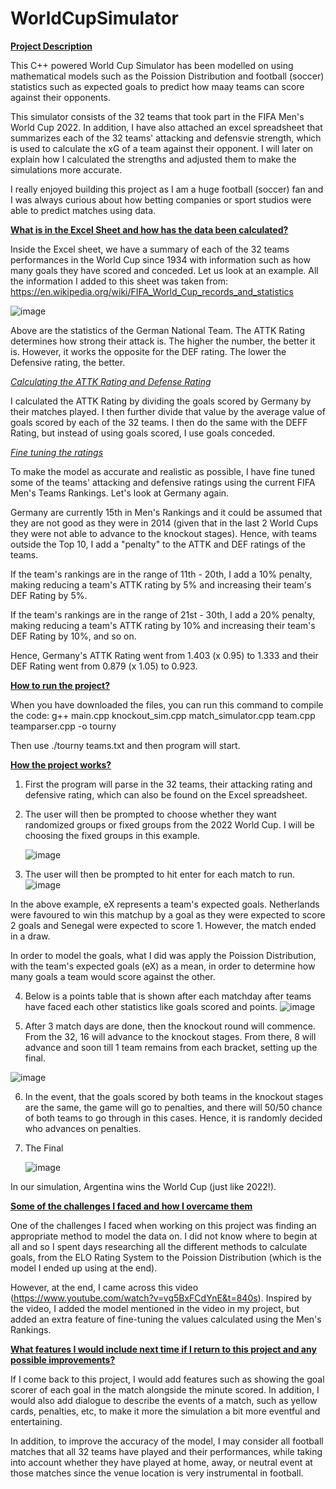 # WorldCupSimulator

<ins>**Project Description**</ins>

This C++ powered World Cup Simulator has been modelled on using mathematical models such as the Poission Distribution and football (soccer) statistics such as expected goals to predict how maay teams can score against their opponents. 

This simulator consists of the 32 teams that took part in the FIFA Men's World Cup 2022. In addition, I have also attached an excel spreadsheet that summarizes each of the 32 teams' attacking and defensvie strength, which is used to calculate the xG of a team against their opponent. I will later on explain how I calculated the strengths and adjusted them to make the simulations more accurate.

I really enjoyed building this project as I am a huge football (soccer) fan and I was always curious about how betting companies or sport studios were able to predict matches using data. 


<ins>**What is in the Excel Sheet and how has the data been calculated?** </ins>

Inside the Excel sheet, we have a summary of each of the 32 teams performances in the World Cup since 1934 with information such as how many goals they have scored and conceded. Let us look at an example. All the information I added to this sheet was taken from: https://en.wikipedia.org/wiki/FIFA_World_Cup_records_and_statistics 

![image](https://github.com/dkaul09/WorldCupSimulator/assets/111927365/23a4d63f-dd48-455a-9fe8-b7e48669eb33)

Above are the statistics of the German National Team. The ATTK Rating determines how strong their attack is. The higher the number, the better it is. However, it works the opposite for the DEF rating. The lower the Defensive rating, the better. 

<ins>_Calculating the ATTK Rating and Defense Rating_</ins>

I calculated the ATTK Rating by dividing the goals scored by Germany by their matches played. I then further divide that value by the average value of goals scored by each of the 32 teams. I then do the same with the DEFF Rating, but instead of using goals scored, I use goals conceded. 

<ins>_Fine tuning the ratings_</ins>

To make the model as accurate and realistic as possible, I have fine tuned some of the teams' attacking and defensive ratings using the current FIFA Men's Teams Rankings. Let's look at Germany again.

Germany are currently 15th in Men's Rankings and it could be assumed that they are not good as they were in 2014 (given that in the last 2 World Cups they were not able to advance to the knockout stages). Hence, with teams outside the Top 10, I add a "penalty" to the ATTK and DEF ratings of the teams.

If the team's rankings are in the range of 11th - 20th, I add a 10% penalty, making reducing a team's ATTK rating by 5% and increasing their team's DEF Rating by 5%. 

If the team's rankings are in the range of 21st - 30th, I add a 20% penalty, making reducing a team's ATTK rating by 10% and increasing their team's DEF Rating by 10%, and so on. 

Hence, Germany's ATTK Rating went from 1.403 (x 0.95) to 1.333 and their DEF Rating went from 0.879 (x 1.05) to 0.923.


<ins>**How to run the project?**</ins>

When you have downloaded the files, you can run this command to compile the code: 
g++ main.cpp knockout_sim.cpp match_simulator.cpp team.cpp teamparser.cpp -o tourny


Then use ./tourny teams.txt and then program will start. 

<ins>**How the project works?**</ins>

1. First the program will parse in the 32 teams, their attacking rating and defensive rating, which can also be found on the Excel spreadsheet.
2. The user will then be prompted to choose whether they want randomized groups or fixed groups from the 2022 World Cup. I will be choosing the fixed groups in this example.


   ![image](https://github.com/dkaul09/WorldCupSimulator/assets/111927365/f0ae262a-68bb-4ae6-a4a3-8b3e5e8d7c5b)

   
3.  The user will then be prompted to hit enter for each match to run.
   ![image](https://github.com/dkaul09/WorldCupSimulator/assets/111927365/8fd1746e-1b79-4196-aa50-6baab68098e0)

 In the above example, eX represents a team's expected goals. Netherlands were favoured to win this matchup by a goal as they were expected to score 2 goals and Senegal were expected to score 1. 
 However, the match ended in a draw. 

 In order to model the goals, what I did was apply the Poission Distribution, with the team's expected goals (eX) as a mean, in order to determine how many goals a team would score against the other. 

4. Below is a points table that is shown after each matchday after teams have faced each other statistics like goals scored and points.
   ![image](https://github.com/dkaul09/WorldCupSimulator/assets/111927365/78f1b4ae-163c-4376-8d56-b7989e663977)

5. After 3 match days are done, then the knockout round will commence. From the 32, 16 will advance to the knockout stages. From there, 8 will advance and soon till 1 team remains from each bracket, setting up the final.

![image](https://github.com/dkaul09/WorldCupSimulator/assets/111927365/eb11bc21-c510-4f53-a524-35b9537ff066)

6. In the event, that the goals scored by both teams in the knockout stages are the same, the game will go to penalties, and there will 50/50 chance of both teams to go through in this cases. Hence, it is randomly decided who advances on penalties.


7. The Final

   ![image](https://github.com/dkaul09/WorldCupSimulator/assets/111927365/408852c3-45ad-41a6-bf07-ad9267bd92bb)

In our simulation, Argentina wins the World Cup (just like 2022!).

<ins>**Some of the challenges I faced and how I overcame them**</ins>

One of the challenges I faced when working on this project was finding an appropriate method to model the data on. I did not know where to begin at all and so I spent days researching all the different methods to calculate goals, from the ELO Rating System to the Poission Distribution (which is the model I ended up using at the end). 

However, at the end, I came across this video (https://www.youtube.com/watch?v=vg5BxFCdYnE&t=840s). Inspired by the video, I added the model mentioned in the video in my project, but added an extra feature of fine-tuning the values calculated using the Men's Rankings.

<ins>**What features I would include next time if I return to this project and any possible improvements?**</ins>

If I come back to this project, I would add features such as showing the goal scorer of each goal in the match alongside the minute scored. In addition, I would also add dialogue to describe the events of a match, such as yellow cards, penalties, etc, to make it more the simulation a bit more eventful and entertaining.

In addition, to improve the accuracy of the model, I may consider all football matches that all 32 teams have played and their performances, while taking into account whether they have played at home, away, or neutral event at those matches since the venue location is very instrumental in football.
